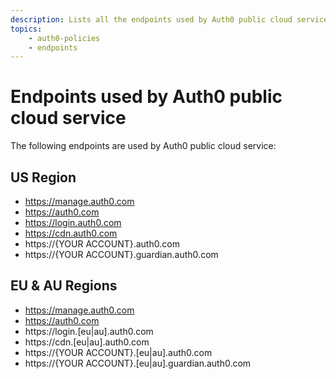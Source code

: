 ```yaml
---
description: Lists all the endpoints used by Auth0 public cloud service.
topics:
    - auth0-policies
    - endpoints
---
```


# Endpoints used by Auth0 public cloud service  

The following endpoints are used by Auth0 public cloud service:

## US Region

* https://manage.auth0.com
* https://auth0.com
* https://login.auth0.com
* https://cdn.auth0.com
* https://{YOUR ACCOUNT}.auth0.com
* https://{YOUR ACCOUNT}.guardian.auth0.com 

## EU & AU Regions

* https://manage.auth0.com
* https://auth0.com
* https://login.[eu|au].auth0.com
* https://cdn.[eu|au].auth0.com
* https://{YOUR ACCOUNT}.[eu|au].auth0.com
* https://{YOUR ACCOUNT}.[eu|au].guardian.auth0.com
